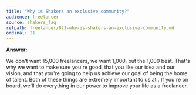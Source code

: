 ```yaml
---
title: "Why is Shakers an exclusive community?"
audience: freelancer
source: shakers_faq
relpath: freelancer/021-why-is-shakers-an-exclusive-community.md
ordinal: 21
---
```


**Answer:**

We don't want 15,000 freelancers, we want 1,000, but the 1,000 best. That's why we want to make sure you're good, that you like our idea and our vision, and that you're going to help us achieve our goal of being the home of talent. Both of these things are extremely important to us at . If you're on board, we'll do everything in our power to improve your life as a freelancer.
